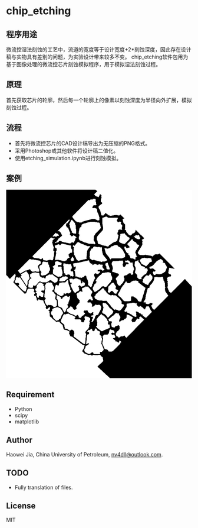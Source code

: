 # chip_etching

## 程序用途
微流控湿法刻蚀的工艺中，流道的宽度等于设计宽度+2*刻蚀深度，因此存在设计稿与实物具有差别的问题，为实验设计带来较多不变。
chip_etching软件包用为基于图像处理的微流控芯片刻蚀模拟程序，用于模拟湿法刻蚀过程。

## 原理
首先获取芯片的轮廓，然后每一个轮廓上的像素以刻蚀深度为半径向外扩展，模拟刻蚀过程。

## 流程
- 首先将微流控芯片的CAD设计稿导出为无压缩的PNG格式。
- 采用Photoshop或其他软件将设计稿二值化。
- 使用etching_simulation.ipynb进行刻蚀模拟。

## 案例

![微流控芯片设计稿（二值化处理后）](https://github.com/nv4dll-git/chip_etching/blob/main/data/model.tif)

## Requirement
- Python
- scipy
- matplotlib

## Author
Haowei Jia, China University of Petroleum, nv4dll@outlook.com.
## TODO
- Fully translation of files.
## License 
MIT
